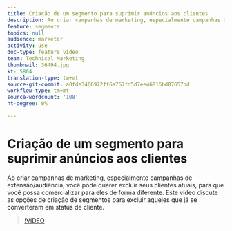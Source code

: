 ```yaml
---
title: Criação de um segmento para suprimir anúncios aos clientes
description: Ao criar campanhas de marketing, especialmente campanhas de extensão/audiência, você pode querer excluir seus clientes atuais, para que você possa comercializar para eles de forma diferente. Este vídeo discute as opções de criação de segmentos para excluir aqueles que já se converteram em status de cliente.
feature: segments
topics: null
audience: marketer
activity: use
doc-type: feature video
team: Technical Marketing
thumbnail: 36494.jpg
kt: 5804
translation-type: tm+mt
source-git-commit: a0fde3466972ff6a767fd5d7ee46816bd87657bd
workflow-type: tm+mt
source-wordcount: '108'
ht-degree: 0%

---
```



# Criação de um segmento para suprimir anúncios aos clientes

Ao criar campanhas de marketing, especialmente campanhas de extensão/audiência, você pode querer excluir seus clientes atuais, para que você possa comercializar para eles de forma diferente. Este vídeo discute as opções de criação de segmentos para excluir aqueles que já se converteram em status de cliente.

>[!VIDEO](https://video.tv.adobe.com/v/36494/?quality=12&learn=on)
